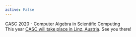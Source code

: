 ```yaml
---
active: False
---
```

CASC 2020 - Computer Algebra in Scientific Computing<br>
This year [CASC will take place in Linz, Austria](http://www.casc-conference.org/index.html). See you there!
